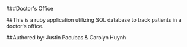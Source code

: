 ###Doctor's Office 

##This is a ruby application utilizing SQL database to track patients in a doctor's office.


##Authored by: Justin Pacubas & Carolyn Huynh



